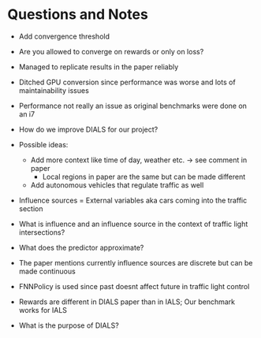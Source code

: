 # Questions and Notes

- Add convergence threshold
- Are you allowed to converge on rewards or only on loss?

- Managed to replicate results in the paper reliably

- Ditched GPU conversion since performance was worse and lots of maintainability issues
- Performance not really an issue as original benchmarks were done on an i7

- How do we improve DIALS for our project?
- Possible ideas:
  - Add more context like time of day, weather etc. -> see comment in paper
    - Local regions in paper are the same but can be made different
  - Add autonomous vehicles that regulate traffic as well

- Influence sources = External variables aka cars coming into the traffic section
- What is influence and an influence source in the context of traffic light intersections?
- What does the predictor approximate?

- The paper mentions currently influence sources are discrete but can be made continuous

- FNNPolicy is used since past doesnt affect future in traffic light control

- Rewards are different in DIALS paper than in IALS; Our benchmark works for IALS
- What is the purpose of DIALS?
